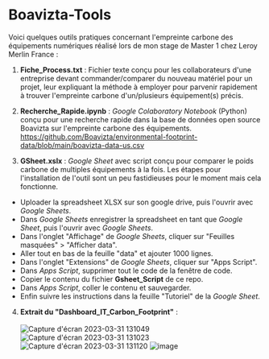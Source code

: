 # Boavizta-Tools

Voici quelques outils pratiques concernant l'empreinte carbone des équipements numériques réalisé lors de mon stage de Master 1 chez Leroy Merlin France :
 
1. **Fiche_Process.txt** : Fichier texte conçu pour les collaborateurs d'une entreprise devant commander/comparer du nouveau matériel pour un projet, leur expliquant la méthode à employer pour parvenir rapidement à trouver l'empreinte carbone d'un/plusieurs équipement(s) précis.

2. **Recherche_Rapide.ipynb** : *Google Colaboratory Notebook* (Python) conçu pour une recherche rapide dans la base de données open source Boavizta sur l'empreinte carbone des équipements.
https://github.com/Boavizta/environmental-footprint-data/blob/main/boavizta-data-us.csv

3. **GSheet.xslx** : *Google Sheet* avec script conçu pour comparer le poids carbone de multiples équipements à la fois. Les étapes pour l'installation de l'outil sont un peu fastidieuses pour le moment mais cela fonctionne.
- Uploader la spreadsheet XLSX sur son google drive, puis l'ouvrir avec *Google Sheets*.
- Dans *Google Sheets* enregistrer la spreadsheet en tant que *Google Sheet*, puis l'ouvrir avec *Google Sheets*.
- Dans l'onglet "Affichage" de *Google Sheets*, cliquer sur "Feuilles masquées" > "Afficher data".
- Aller tout en bas de la feuille "data" et ajouter 1000 lignes.
- Dans l'onglet "Extensions" de *Google Sheets*, cliquer sur "Apps Script".
- Dans *Apps Script*, supprimer tout le code de la fenêtre de code.
- Copier le contenu du fichier **Gsheet_Script** de ce repo.
- Dans *Apps Script*, coller le contenu et sauvegarder.
- Enfin suivre les instructions dans la feuille "Tutoriel" de la *Google Sheet*.

4. **Extrait du "Dashboard_IT_Carbon_Footprint"** : <br/><br/>
![Capture d'écran 2023-03-31 131049](https://user-images.githubusercontent.com/71394086/229105713-557e6f09-9da5-48a3-b214-333edbb4035e.png)
![Capture d'écran 2023-03-31 131023](https://user-images.githubusercontent.com/71394086/229105721-10ee1b47-083c-4b4a-ba64-f3ea20800986.png)
![Capture d'écran 2023-03-31 131120](https://user-images.githubusercontent.com/71394086/229105709-7bba8e89-90ef-48ed-844d-7c7edd4bff67.png)
![image](https://user-images.githubusercontent.com/71394086/229106802-ce80b745-16a7-4fee-a5e0-404fc85ef67b.png)

